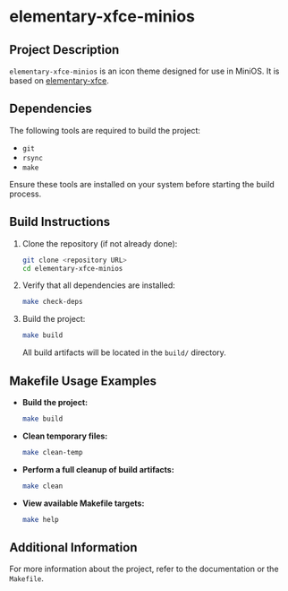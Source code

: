 # elementary-xfce-minios

## Project Description
`elementary-xfce-minios` is an icon theme designed for use in MiniOS. It is based on [elementary-xfce](https://github.com/shimmerproject/elementary-xfce).

## Dependencies
The following tools are required to build the project:
- `git`
- `rsync`
- `make`

Ensure these tools are installed on your system before starting the build process.

## Build Instructions
1. Clone the repository (if not already done):
   ```bash
   git clone <repository URL>
   cd elementary-xfce-minios
   ```
2. Verify that all dependencies are installed:
   ```bash
   make check-deps
   ```
3. Build the project:
   ```bash
   make build
   ```
   All build artifacts will be located in the `build/` directory.

## Makefile Usage Examples
- **Build the project:**
  ```bash
  make build
  ```
- **Clean temporary files:**
  ```bash
  make clean-temp
  ```
- **Perform a full cleanup of build artifacts:**
  ```bash
  make clean
  ```
- **View available Makefile targets:**
  ```bash
  make help
  ```

## Additional Information
For more information about the project, refer to the documentation or the `Makefile`.
